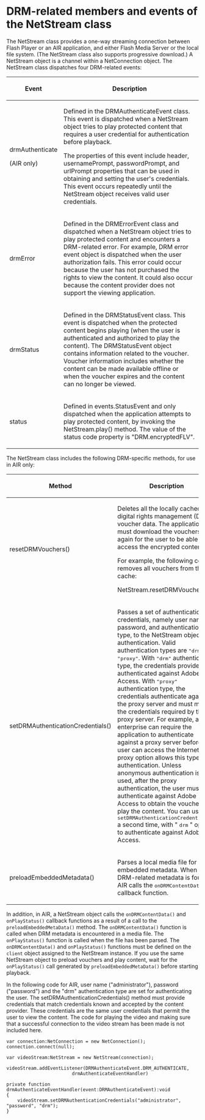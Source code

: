 # DRM-related members and events of the NetStream class

The NetStream class provides a one-way streaming connection between Flash Player
or an AIR application, and either Flash Media Server or the local file system.
(The NetStream class also supports progressive download.) A NetStream object is
a channel within a NetConnection object. The NetStream class dispatches four
DRM-related events:

<table>
<thead>
    <tr>
        <th><p>Event</p></th>
        <th><p>Description</p></th>
    </tr>
</thead>
<tbody>
    <tr>
        <td ><p>drmAuthenticate</p>
        <p>(AIR only)</p></td>
        <td ><p>Defined in
        the DRMAuthenticateEvent class. This event is dispatched when a
        NetStream object tries to play protected content that requires a user
        credential for authentication before playback.</p>
        <p>The properties of this event include header, usernamePrompt,
        passwordPrompt, and urlPrompt properties that can be used in obtaining
        and setting the user's credentials. This event occurs repeatedly until
        the NetStream object receives valid user credentials.</p></td>
    </tr>
    <tr>
        <td ><p>drmError</p></td>
        <td ><p>Defined in
        the DRMErrorEvent class and dispatched when a NetStream object tries to
        play protected content and encounters a DRM-related error. For example,
        DRM error event object is dispatched when the user authorization fails.
        This error could occur because the user has not purchased the rights to
        view the content. It could also occur because the content provider does
        not support the viewing application.</p></td>
    </tr>
    <tr>
        <td ><p>drmStatus</p></td>
        <td ><p>Defined in
        the DRMStatusEvent class. This event is dispatched when the protected
        content begins playing (when the user is authenticated and authorized to
        play the content). The DRMStatusEvent object contains information
        related to the voucher. Voucher information includes whether the content
        can be made available offline or when the voucher expires and the
        content can no longer be viewed.</p></td>
    </tr>
    <tr>
        <td ><p>status</p></td>
        <td ><p>Defined in
        events.StatusEvent and only dispatched when the application attempts to
        play protected content, by invoking the NetStream.play() method. The
        value of the status code property is "DRM.encryptedFLV".</p></td>
    </tr>
</tbody>
</table>

The NetStream class includes the following DRM-specific methods, for use in AIR
only:

<table>
<thead>
    <tr>
        <th><p>Method</p></th>
        <th><p>Description</p></th>
    </tr>
</thead>
<tbody>
    <tr>
        <td ><p>resetDRMVouchers()</p></td>
        <td ><p>Deletes all
        the locally cached digital rights management (DRM) voucher data. The
        application must download the vouchers again for the user to be able to
        access the encrypted content.</p>
        <p>For example, the following code removes all vouchers from the
        cache:</p>
        <p>NetStream.resetDRMVouchers();</p></td>
    </tr>
    <tr>
        <td ><p>setDRMAuthenticationCredentials()</p></td>
        <td ><p>Passes a set
        of authentication credentials, namely user name, password, and
        authentication type, to the NetStream object for authentication. Valid
        authentication types are <samp>"drm"</samp> and <samp>"proxy"</samp>.
        With <samp>"drm"</samp> authentication type, the credentials provided
        are authenticated against Adobe Access. With <samp>"proxy"</samp>
        authentication type, the credentials authenticate against the proxy
        server and must match the credentials required by the proxy server. For
        example, an enterprise can require the application to authenticate
        against a proxy server before the user can access the Internet. The
        proxy option allows this type of authentication. Unless anonymous
        authentication is used, after the proxy authentication, the user must
        still authenticate against Adobe Access to obtain the voucher and play
        the content. You can use <samp>setDRMAuthenticationCredentials()</samp>
        a second time, with " <samp>drm</samp> " option, to authenticate against
        Adobe Access.</p></td>
    </tr>
    <tr>
        <td ><p>preloadEmbeddedMetadata()</p></td>
        <td ><p>Parses a
        local media file for embedded metadata. When DRM-related metadata is
        found, AIR calls the <samp>onDRMContentData()</samp> callback
        function.</p></td>
    </tr>
</tbody>
</table>

In addition, in AIR, a NetStream object calls the `onDRMContentData()` and
`onPlayStatus()` callback functions as a result of a call to the
`preloadEmbeddedMetaData()` method. The `onDRMContentData()` function is called
when DRM metadata is encountered in a media file. The `onPlayStatus()` function
is called when the file has been parsed. The `onDRMContentData()` and
`onPlayStatus()` functions must be defined on the `client` object assigned to
the NetStream instance. If you use the same NetStream object to preload vouchers
and play content, wait for the `onPlayStatus()` call generated by
`preloadEmbeddedMetaData()` before starting playback.

In the following code for AIR, user name ("administrator"), password
("password") and the "drm" authentication type are set for authenticating the
user. The setDRMAuthenticationCredentials() method must provide credentials that
match credentials known and accepted by the content provider. These credentials
are the same user credentials that permit the user to view the content. The code
for playing the video and making sure that a successful connection to the video
stream has been made is not included here.

    var connection:NetConnection = new NetConnection();
    connection.connect(null);

    var videoStream:NetStream = new NetStream(connection);

    videoStream.addEventListener(DRMAuthenticateEvent.DRM_AUTHENTICATE,
                            drmAuthenticateEventHandler)

    private function drmAuthenticateEventHandler(event:DRMAuthenticateEvent):void
    {
    	videoStream.setDRMAuthenticationCredentials("administrator", "password", "drm");
    }
